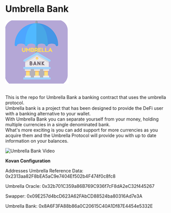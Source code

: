 # Umbrella Bank
![Umbrella Bank](https://github.com/cryptotwilight/umbrellabank/blob/e7ea22763b51d3412ae5b74a068937b40db94778/umbrella-bank.png)

<br/>This is the repo for Umbrella Bank a banking contract that uses the umbrella protocol. 
<br/>Umbrella bank is a project that has been designed to provide the DeFi user with a banking alternative to your wallet. 
<br/>With Umbrella Bank you can separate yourself from your money, holding multiple currencies in a single denominated bank. 
<br/>What's more exciting is you can add support for more currencies as you acquire them and the Umbrella Protocol will provide you with up to date information on your balances. 

![Umbrella Bank Video](https://youtu.be/ahFNaaNAvNQ)

**Kovan Configuration**

Addresses 
Umbrella Reference Data: 0x2313aa82F8bEA5aC9e7404Ef502b4F474f0c8fc8 

Umbrella Oracle: 0x32b701C359a86B769C936f7cF8dA2eC32f445267

Swapper: 0x09E257d4bcD623A62FAbCD88524ba80316Ad7e3A

Umbrella Bank: 0x8A6F3FA88b86a0C20615C40A1Df87E4454e5332E
